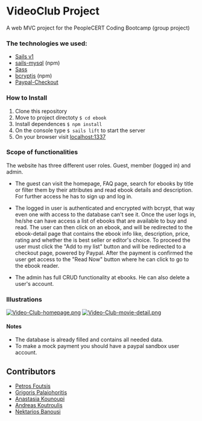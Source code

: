 # VideoClub Project

A web MVC project for the PeopleCERT Coding Bootcamp (group project)

### The technologies we used:

- [Sails v1](https://sailsjs.com)
- [sails-mysql](https://www.npmjs.com/package/sails-mysql) (npm)
- [Sass](https://www.npmjs.com/package/sass)
- [bcryptjs](https://www.npmjs.com/package/bcryptjs) (npm)
- [Paypal-Checkout](https://developer.paypal.com/docs/business/develop/design-guidelines/#button-placement)

### How to Install

1. Clone this repository
2. Move to project directoty `$ cd ebook`
3. Install dependences `$ npm install`
4. On the console type `$ sails lift` to start the server
5. On your browser visit [localhost:1337](localhost:1337)

### Scope of functionalities

The website has three different user roles. Guest, member (logged in) and admin.

- The guest can visit the homepage, FAQ page, search for ebooks by title or filter them by their attributes and read ebook details and description. For further access he has to sign up and log in.

- The logged in user is authenticated and encrypted with bcrypt, that way even one with access to the database can't see it.
  Once the user logs in, he/she can have access a list of ebooks that are available to buy and read. The user can then click on an ebook, and will be redirected to the ebook-detail page that contains the ebook info like, description, price, rating and whether the is best seller or editor's choice. To proceed the user must click the "Add to my list" button and will be redirected to a checkout page, powered by Paypal. After the payment is confirmed the user get access to the "Read Now" button where he can click to go to the ebook reader.

- The admin has full CRUD functionality at ebooks. He can also delete a user's account.

### Illustrations

[![Video-Club-homepage.png](https://i.postimg.cc/4NLJ6JpM/Video-Club-homepage.png)](https://postimg.cc/ykR4BCQX)
[![Video-Club-movie-detail.png](https://i.postimg.cc/fRHfQq1p/Video-Club-movie-detail.png)](https://postimg.cc/bZttQgy9)

#### Notes

- The database is already filled and contains all needed data.
- To make a mock payment you should have a paypal sandbox user account.

## Contributors

- [Petros Foutsis](https://github.com/PetrosFou)
- [Grigoris Palaiohoritis](https://github.com/GrigorisPs)
- [Anastasia Kounoupi](https://github.com/anastasiakounoupi)
- [Andreas Koutroulis](https://github.com/AndreasCtrl)
- [Nektarios Banousi](https://github.com/BanNektarios)
